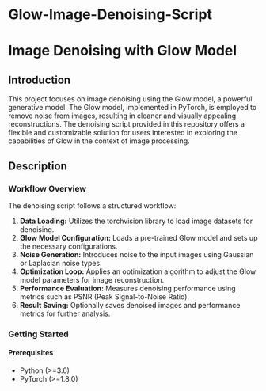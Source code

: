 ﻿# Glow-Image-Denoising-Script
# Image Denoising with Glow Model

## Introduction

This project focuses on image denoising using the Glow model, a powerful generative model. The Glow model, implemented in PyTorch, is employed to remove noise from images, resulting in cleaner and visually appealing reconstructions. The denoising script provided in this repository offers a flexible and customizable solution for users interested in exploring the capabilities of Glow in the context of image processing.

## Description

### Workflow Overview

The denoising script follows a structured workflow:

1. **Data Loading:** Utilizes the torchvision library to load image datasets for denoising.
2. **Glow Model Configuration:** Loads a pre-trained Glow model and sets up the necessary configurations.
3. **Noise Generation:** Introduces noise to the input images using Gaussian or Laplacian noise types.
4. **Optimization Loop:** Applies an optimization algorithm to adjust the Glow model parameters for image reconstruction.
5. **Performance Evaluation:** Measures denoising performance using metrics such as PSNR (Peak Signal-to-Noise Ratio).
6. **Result Saving:** Optionally saves denoised images and performance metrics for further analysis.

### Getting Started

#### Prerequisites

- Python (>=3.6)
- PyTorch (>=1.8.0)

